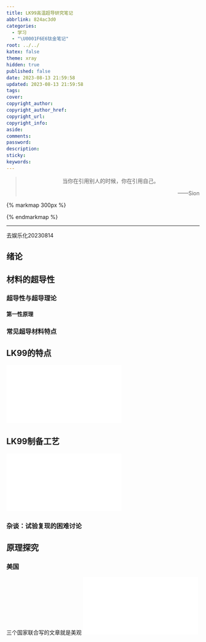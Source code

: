 ```yaml
---
title: LK99高温超导研究笔记
abbrlink: 824ac3d0
categories:
  - 学习
  - "\U0001F6E6钛金笔记"
root: ../../
katex: false
theme: xray
hidden: true
published: false
date: 2023-08-13 21:59:58
updated: 2023-08-13 21:59:58
tags:
cover:
copyright_author:
copyright_author_href:
copyright_url:
copyright_info:
aside:
comments:
password:
description:
sticky:
keywords:
---
```


> <center>当你在引用别人的时候，你在引用自己。</center>
> <p align="right">——Sion</p>

{% markmap 300px %}
<!-- @import "[TOC]" {cmd="toc" depthFrom=1 depthTo=6 orderedList=false} -->
<!-- code_chunk_output -->



<!-- /code_chunk_output -->
{% endmarkmap %}

-----
去娱乐化20230814

## 绪论


## 材料的超导性
### 超导性与超导理论
#### 第一性原理
### 常见超导材料特点

## LK99的特点
![原作者发布的论文](../../../images/20230709/2307.12008.pdf)

## LK99制备工艺
![北京航空航天大学的复现工艺](../../../images/20230709/2307.16802.pdf)

### 杂谈：试验复现的困难讨论

## 原理探究
### 美国
三个国家联合写的文章就是美观
![](../../../images/20230709/2308.05143.pdf)